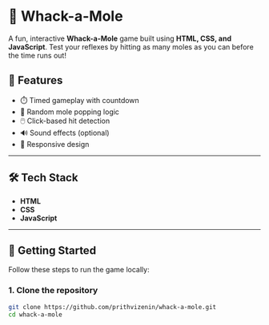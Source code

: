 # 🐹 Whack-a-Mole

A fun, interactive **Whack-a-Mole** game built using **HTML, CSS, and JavaScript**. Test your reflexes by hitting as many moles as you can before the time runs out!





## 📌 Features

- ⏱️ Timed gameplay with countdown
- 🎯 Random mole popping logic
- 🖱️ Click-based hit detection
- 🔊 Sound effects (optional)
- 📱 Responsive design

---

## 🛠️ Tech Stack

- **HTML**
- **CSS**
- **JavaScript**

---

## 🚀 Getting Started

Follow these steps to run the game locally:

### 1. Clone the repository

```bash
git clone https://github.com/prithvizenin/whack-a-mole.git
cd whack-a-mole
